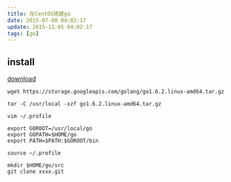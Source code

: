 ```yaml
---
title: 在CentOS搭建go
date: 2015-07-08 04:02:17
update: 2015-11-05 04:02:17
tags: [go]
---
```


## install

[download](https://golang.org/dl/)


````
wget https://storage.googleapis.com/golang/go1.6.2.linux-amd64.tar.gz

tar -C /usr/local -xzf go1.6.2.linux-amd64.tar.gz

vim ~/.profile

export GOROOT=/usr/local/go
export GOPATH=$HOME/go
export PATH=$PATH:$GOROOT/bin

source ~/.profile

mkdir $HOME/go/src
git clone xxxx.git

````
